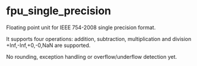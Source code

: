 # fpu_single_precision
Floating point unit for IEEE 754-2008 single precision format.

It supports four operations: addition, subtraction, multiplication and division
+Inf,-Inf,+0,-0,NaN are supported.

No rounding, exception handling or overflow/underflow detection yet.

